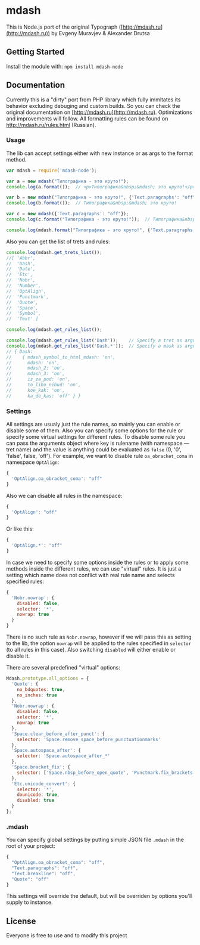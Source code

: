 # mdash

This is Node.js port of the original Typograph ([http://mdash.ru](http://mdash.ru)) by Evgeny Muravjev & Alexander Drutsa

## Getting Started
Install the module with: `npm install mdash-node`

## Documentation
Currently this is a "dirty" port from PHP library which fully immitates its behavior excluding debuging and custom builds. So you can check the original documentation on [http://mdash.ru](http://mdash.ru). Optimizations and improvements will follow. All formatting rules can be found on http://mdash.ru/rules.html (Russian).

### Usage
The lib can accept settings either with new instance or as args to the format method.

```javascript
var mdash = require('mdash-node');

var a = new mdash("Типографика - это круто!");
console.log(a.format());  // <p>Типографика&nbsp;&mdash; это круто!</p>

var b = new mdash("Типографика - это круто!", {'Text.paragraphs': "off"});
console.log(b.format());  // Типографика&nbsp;&mdash; это круто!

var c = new mdash({'Text.paragraphs': "off"});
console.log(c.format("Типографика - это круто!"));  // Типографика&nbsp;&mdash; это круто!

console.log(mdash.format("Типографика - это круто!", {'Text.paragraphs': "off"}));  // Типографика&nbsp;&mdash; это круто!
```

Also you can get the list of trets and rules:
```javascript
console.log(mdash.get_trets_list());
//[ 'Abbr',
//  'Dash',
//  'Date',
//  'Etc',
//  'Nobr',
//  'Number',
//  'OptAlign',
//  'Punctmark',
//  'Quote',
//  'Space',
//  'Symbol',
//  'Text' ]

console.log(mdash.get_rules_list());

console.log(mdash.get_rules_list('Dash'));    // Specify a tret as argument
console.log(mdash.get_rules_list('Dash.*'));  // Specify a mask as argument
// { Dash: 
//    { mdash_symbol_to_html_mdash: 'on',
//      mdash: 'on',
//      mdash_2: 'on',
//      mdash_3: 'on',
//      iz_za_pod: 'on',
//      to_libo_nibud: 'on',
//      koe_kak: 'on',
//      ka_de_kas: 'off' } }
```

### Settings
All settings are usualy just the rule names, so mainly you can enable or disable some of them. Also you can specify some options for the rule or specify some virtual settings for different rules. To disable some rule you can pass the arguments object where key is rulename (with namespace — tret name) and the value is anything could be evaluated as `false` (0, '0', 'false', false, 'off'). For example, we want to disable rule `oa_obracket_coma` in namespace `OptAlign`:

```javascript
{
  'OptAlign.oa_obracket_coma': "off"
}
```

Also we can disable all rules in the namespace:

```javascript
{
  'OptAlign': "off"
}
```

Or like this:

```javascript
{
  'OptAlign.*': "off"
}
```

In case we need to specify some options inside the rules or to apply some methods inside the different rules, we can use "virtual" rules. It is just a setting which name does not conflict with real rule name and selects specified rules:

```javascript
{
  'Nobr.nowrap': {
    disabled: false,
    selector: '*',
    nowrap: true
  }
}
```

There is no such rule as `Nobr.nowrap`, however if we will pass this as setting to the lib, the option `nowrap` will be applied to the rules specified in `selector` (to all rules in this case). Also switching `disabled` will either enable or disable it.

There are several predefined "virtual" options:

```javascript
Mdash.prototype.all_options = {
  'Quote': {
    no_bdquotes: true,
    no_inches: true
  },
  'Nobr.nowrap': {
    disabled: false,
    selector: '*',
    nowrap: true
  },
  'Space.clear_before_after_punct': {
    selector: 'Space.remove_space_before_punctuationmarks'
  },
  'Space.autospace_after': {
    selector: 'Space.autospace_after_*'
  },
  'Space.bracket_fix': {
    selector: ['Space.nbsp_before_open_quote', 'Punctmark.fix_brackets']
  },
  'Etc.unicode_convert': {
    selector: '*',
    dounicode: true,
    disabled: true
  }
};
```

### .mdash
You can specify global settings by putting simple JSON file `.mdash` in the root of your project:
```javascript
{
  "OptAlign.oa_obracket_coma": "off",
  "Text.paragraphs": "off",
  "Text.breakline": "off",
  "Quote": "off"
}
```
This settings will override the default, but will be overriden by options you'll supply to instance.


## License
Everyone is free to use and to modify this project
